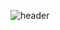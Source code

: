 ![header](https://capsule-render.vercel.app/api?type=wave&color=auto&height=300&section=header&text=YushinKim%20FE-Engineer&fontSize=90)
<!--
**kysclient/kysclient** is a ✨ _special_ ✨ repository because its `README.md` (this file) appears on your GitHub profile.

Here are some ideas to get you started:

- 🔭 I’m currently working on ...
- 🌱 I’m currently learning ...
- 👯 I’m looking to collaborate on ...
- 🤔 I’m looking for help with ...
- 💬 Ask me about ...
- 📫 How to reach me: ...
- 😄 Pronouns: ...
- ⚡ Fun fact: ...
-->
